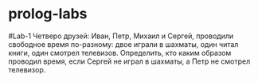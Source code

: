 # prolog-labs

#Lab-1
Четверо друзей: Иван, Петр, Михаил и Сергей, проводили свободное время по-разному: двое играли в шахматы, один читал книги, один смотрел телевизов.
Определить, кто каким образом проводил время, если Сергей не играл в шахматы, а Петр не смотрел телевизор.